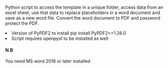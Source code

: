 Python script to access the template in a unique folder, access data from an excel sheet, use that data to replace placeholders in a word document and save as a new word file. Convert the word document to PDF and password protect the PDF.

<li>Version of PyPDF2 to install pip install PyPDF2==1.26.0</li>
<li>Script requires openpyxl to be installed as well</li>

<h4>N.B</h4>
You need MS word 2016 or later installed
